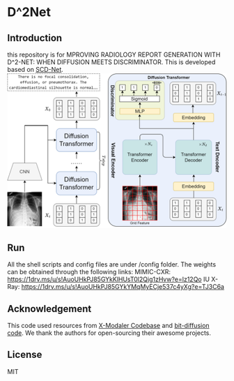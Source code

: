# D^2Net

## Introduction
this repository is for MPROVING RADIOLOGY REPORT GENERATION WITH D^2-NET: WHEN DIFFUSION MEETS DISCRIMINATOR. This is developed based on [SCD-Net](https://arxiv.org/abs/2212.03099).
![pic](D^2Net.png)
## Run
All the shell scripts and config files are under /config folder.
The weights can be obtained through the following links:
    MIMIC-CXR: https://1drv.ms/u/s!AuoUHkPJ85GYkKlHUsT0l2Qjg1zHvw?e=lz12Qo
    IU X-Ray: https://1drv.ms/u/s!AuoUHkPJ85GYkYMqMyECje537c4yXg?e=TJ3C6a
## Acknowledgement
This code used resources from [X-Modaler Codebase](https://github.com/YehLi/xmodaler) and [bit-diffusion code](https://github.com/lucidrains/bit-diffusion). We thank the authors for open-sourcing their awesome projects.

## License
MIT
